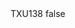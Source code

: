 <?xml version="1.0" encoding="UTF-8"?>
<CustomMetadata xmlns="http://soap.sforce.com/2006/04/metadata">
    <label>TXU138</label>
    <protected>false</protected>
</CustomMetadata>

